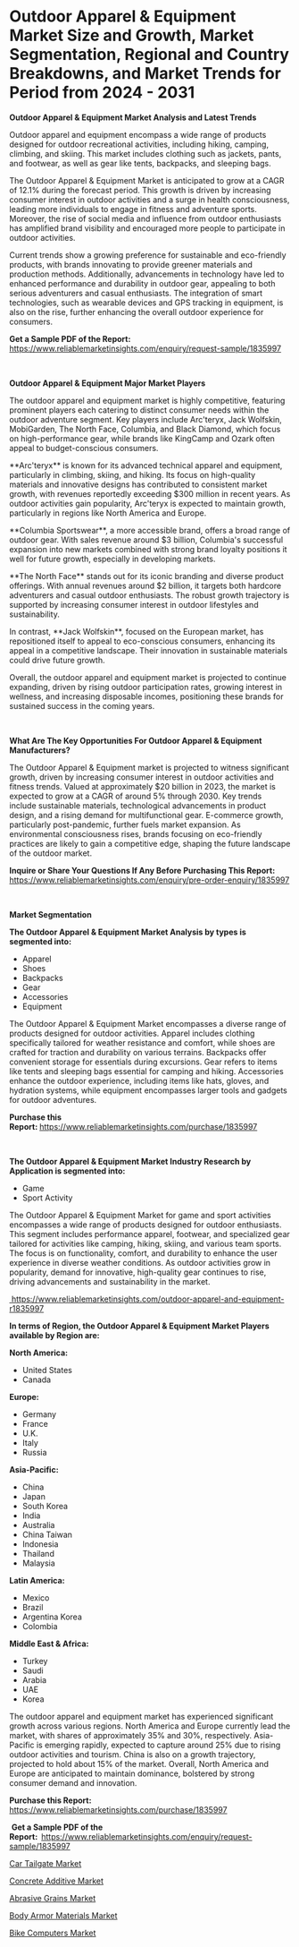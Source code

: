 <p><h1>Outdoor Apparel & Equipment Market Size and Growth, Market Segmentation, Regional and Country Breakdowns, and Market Trends for Period from 2024 -  2031</h1></p><p><strong>Outdoor Apparel & Equipment Market Analysis and Latest Trends</strong></p>
<p><p>Outdoor apparel and equipment encompass a wide range of products designed for outdoor recreational activities, including hiking, camping, climbing, and skiing. This market includes clothing such as jackets, pants, and footwear, as well as gear like tents, backpacks, and sleeping bags.</p><p>The Outdoor Apparel & Equipment Market is anticipated to grow at a CAGR of 12.1% during the forecast period. This growth is driven by increasing consumer interest in outdoor activities and a surge in health consciousness, leading more individuals to engage in fitness and adventure sports. Moreover, the rise of social media and influence from outdoor enthusiasts has amplified brand visibility and encouraged more people to participate in outdoor activities.</p><p>Current trends show a growing preference for sustainable and eco-friendly products, with brands innovating to provide greener materials and production methods. Additionally, advancements in technology have led to enhanced performance and durability in outdoor gear, appealing to both serious adventurers and casual enthusiasts. The integration of smart technologies, such as wearable devices and GPS tracking in equipment, is also on the rise, further enhancing the overall outdoor experience for consumers.</p></p>
<p><strong>Get a Sample PDF of the Report:&nbsp;</strong> <a href="https://www.reliablemarketinsights.com/enquiry/request-sample/1835997?utm_campaign=1393&utm_medium=2&utm_source=Github&utm_content=ia&utm_term=16102024&utm_id=outdoor-apparel-equipment">https://www.reliablemarketinsights.com/enquiry/request-sample/1835997</a></p>
<p>&nbsp;</p>
<p><strong>Outdoor Apparel & Equipment Major Market Players</strong></p>
<p><p>The outdoor apparel and equipment market is highly competitive, featuring prominent players each catering to distinct consumer needs within the outdoor adventure segment. Key players include Arc'teryx, Jack Wolfskin, MobiGarden, The North Face, Columbia, and Black Diamond, which focus on high-performance gear, while brands like KingCamp and Ozark often appeal to budget-conscious consumers.</p><p>**Arc'teryx** is known for its advanced technical apparel and equipment, particularly in climbing, skiing, and hiking. Its focus on high-quality materials and innovative designs has contributed to consistent market growth, with revenues reportedly exceeding $300 million in recent years. As outdoor activities gain popularity, Arc'teryx is expected to maintain growth, particularly in regions like North America and Europe.</p><p>**Columbia Sportswear**, a more accessible brand, offers a broad range of outdoor gear. With sales revenue around $3 billion, Columbia's successful expansion into new markets combined with strong brand loyalty positions it well for future growth, especially in developing markets.</p><p>**The North Face** stands out for its iconic branding and diverse product offerings. With annual revenues around $2 billion, it targets both hardcore adventurers and casual outdoor enthusiasts. The robust growth trajectory is supported by increasing consumer interest in outdoor lifestyles and sustainability.</p><p>In contrast, **Jack Wolfskin**, focused on the European market, has repositioned itself to appeal to eco-conscious consumers, enhancing its appeal in a competitive landscape. Their innovation in sustainable materials could drive future growth.</p><p>Overall, the outdoor apparel and equipment market is projected to continue expanding, driven by rising outdoor participation rates, growing interest in wellness, and increasing disposable incomes, positioning these brands for sustained success in the coming years.</p></p>
<p>&nbsp;</p>
<p><strong>What Are The Key Opportunities For Outdoor Apparel & Equipment Manufacturers?</strong></p>
<p><p>The Outdoor Apparel & Equipment market is projected to witness significant growth, driven by increasing consumer interest in outdoor activities and fitness trends. Valued at approximately $20 billion in 2023, the market is expected to grow at a CAGR of around 5% through 2030. Key trends include sustainable materials, technological advancements in product design, and a rising demand for multifunctional gear. E-commerce growth, particularly post-pandemic, further fuels market expansion. As environmental consciousness rises, brands focusing on eco-friendly practices are likely to gain a competitive edge, shaping the future landscape of the outdoor market.</p></p>
<p><strong>Inquire or Share Your Questions If Any Before Purchasing This Report:</strong> <a href="https://www.reliablemarketinsights.com/enquiry/pre-order-enquiry/1835997?utm_campaign=1393&utm_medium=2&utm_source=Github&utm_content=ia&utm_term=16102024&utm_id=outdoor-apparel-equipment">https://www.reliablemarketinsights.com/enquiry/pre-order-enquiry/1835997</a></p>
<p>&nbsp;</p>
<p><strong>Market Segmentation</strong></p>
<p><strong>The Outdoor Apparel & Equipment Market Analysis by types is segmented into:</strong></p>
<p><ul><li>Apparel</li><li>Shoes</li><li>Backpacks</li><li>Gear</li><li>Accessories</li><li>Equipment</li></ul></p>
<p><p>The Outdoor Apparel & Equipment Market encompasses a diverse range of products designed for outdoor activities. Apparel includes clothing specifically tailored for weather resistance and comfort, while shoes are crafted for traction and durability on various terrains. Backpacks offer convenient storage for essentials during excursions. Gear refers to items like tents and sleeping bags essential for camping and hiking. Accessories enhance the outdoor experience, including items like hats, gloves, and hydration systems, while equipment encompasses larger tools and gadgets for outdoor adventures.</p></p>
<p><strong>Purchase this Report:&nbsp;</strong><a href="https://www.reliablemarketinsights.com/purchase/1835997?utm_campaign=1393&utm_medium=2&utm_source=Github&utm_content=ia&utm_term=16102024&utm_id=outdoor-apparel-equipment">https://www.reliablemarketinsights.com/purchase/1835997</a></p>
<p>&nbsp;</p>
<p><strong>The Outdoor Apparel & Equipment Market Industry Research by Application is segmented into:</strong></p>
<p><ul><li>Game</li><li>Sport Activity</li></ul></p>
<p><p>The Outdoor Apparel & Equipment Market for game and sport activities encompasses a wide range of products designed for outdoor enthusiasts. This segment includes performance apparel, footwear, and specialized gear tailored for activities like camping, hiking, skiing, and various team sports. The focus is on functionality, comfort, and durability to enhance the user experience in diverse weather conditions. As outdoor activities grow in popularity, demand for innovative, high-quality gear continues to rise, driving advancements and sustainability in the market.</p></p>
<p><a href="https://www.reliablemarketinsights.com/outdoor-apparel-and-equipment-r1835997?utm_campaign=1393&utm_medium=2&utm_source=Github&utm_content=ia&utm_term=16102024&utm_id=outdoor-apparel-equipment">&nbsp;https://www.reliablemarketinsights.com/outdoor-apparel-and-equipment-r1835997</a></p>
<p><strong>In terms of Region, the Outdoor Apparel & Equipment Market Players available by Region are:</strong></p>
<p>
    <p> <strong> North America: </strong>
        <ul>
            <li>United States</li>
            <li>Canada</li>
        </ul>
        </p> 
    <p> <strong> Europe: </strong>
        <ul>
            <li>Germany</li>
            <li>France</li>
            <li>U.K.</li>
            <li>Italy</li>
            <li>Russia</li>
        </ul>
        </p> 
    <p> <strong> Asia-Pacific: </strong>
        <ul>
            <li>China</li>
            <li>Japan</li>
            <li>South Korea</li>
            <li>India</li>
            <li>Australia</li>
            <li>China Taiwan</li>
            <li>Indonesia</li>
            <li>Thailand</li>
            <li>Malaysia</li>
        </ul>
        </p> 
    <p> <strong> Latin America: </strong>
        <ul>
            <li>Mexico</li>
            <li>Brazil</li>
            <li>Argentina Korea</li>
            <li>Colombia</li>
        </ul>
        </p> 
    <p> <strong> Middle East & Africa: </strong>
        <ul>
            <li>Turkey</li>
            <li>Saudi</li>
            <li>Arabia</li>
            <li>UAE</li>
            <li>Korea</li>
        </ul>
    </p>
    </p>
<p><p>The outdoor apparel and equipment market has experienced significant growth across various regions. North America and Europe currently lead the market, with shares of approximately 35% and 30%, respectively. Asia-Pacific is emerging rapidly, expected to capture around 25% due to rising outdoor activities and tourism. China is also on a growth trajectory, projected to hold about 15% of the market. Overall, North America and Europe are anticipated to maintain dominance, bolstered by strong consumer demand and innovation.</p></p>
<p><strong>Purchase this Report: </strong><a href="https://www.reliablemarketinsights.com/purchase/1835997?utm_campaign=1393&utm_medium=2&utm_source=Github&utm_content=ia&utm_term=16102024&utm_id=outdoor-apparel-equipment">https://www.reliablemarketinsights.com/purchase/1835997</a></p>
<p>&nbsp;<strong>Get a Sample PDF of the Report:&nbsp;&nbsp;</strong><a href="https://www.reliablemarketinsights.com/enquiry/request-sample/1835997?utm_campaign=1393&utm_medium=2&utm_source=Github&utm_content=ia&utm_term=16102024&utm_id=outdoor-apparel-equipment">https://www.reliablemarketinsights.com/enquiry/request-sample/1835997</a></p>
<p><strong></strong></p>
<p><p><a href="https://www.linkedin.com/pulse/car-tailgate-market-growth-segmentation-regional-analysis-global-rwfdf?utm_campaign=1393&utm_medium=2&utm_source=Github&utm_content=ia&utm_term=16102024&utm_id=outdoor-apparel-equipment">Car Tailgate Market</a></p><p><a href="https://www.linkedin.com/pulse/concrete-additive-market-size-share-analysis-growth-pr4ef?utm_campaign=1393&utm_medium=2&utm_source=Github&utm_content=ia&utm_term=16102024&utm_id=outdoor-apparel-equipment">Concrete Additive Market</a></p><p><a href="https://www.linkedin.com/pulse/emerging-trends-abrasive-grains-market-global-outlook-future-tcnmc?utm_campaign=1393&utm_medium=2&utm_source=Github&utm_content=ia&utm_term=16102024&utm_id=outdoor-apparel-equipment">Abrasive Grains Market</a></p><p><a href="https://www.linkedin.com/pulse/body-armor-materials-market-indicators-size-regional-breakdown-0mmkf?utm_campaign=1393&utm_medium=2&utm_source=Github&utm_content=ia&utm_term=16102024&utm_id=outdoor-apparel-equipment">Body Armor Materials Market</a></p><p><a href="https://www.linkedin.com/pulse/bike-computers-market-ecosystem-competitive-landscape-strategic-hg2gf?utm_campaign=1393&utm_medium=2&utm_source=Github&utm_content=ia&utm_term=16102024&utm_id=outdoor-apparel-equipment">Bike Computers Market</a></p></p>